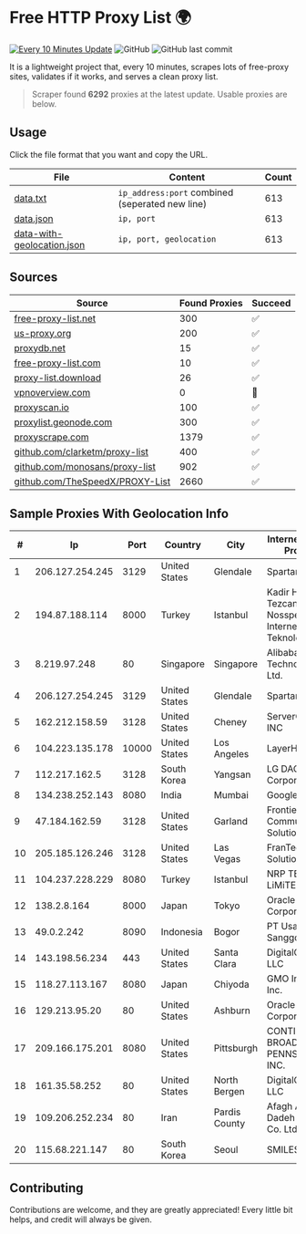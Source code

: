
# Free HTTP Proxy List 🌍

[![Every 10 Minutes Update](https://github.com/mertguvencli/http-proxy-list/actions/workflows/main.yml/badge.svg?branch=main)](https://github.com/mertguvencli/http-proxy-list/actions/workflows/main.yml)
![GitHub](https://img.shields.io/github/license/mertguvencli/http-proxy-list)
![GitHub last commit](https://img.shields.io/github/last-commit/mertguvencli/http-proxy-list)

It is a lightweight project that, every 10 minutes, scrapes lots of free-proxy sites, validates if it works, and serves a clean proxy list.


> Scraper found **6292** proxies at the latest update. Usable proxies are below.

## Usage

Click the file format that you want and copy the URL.


|File|Content|Count|
|----|-------|-----|
|[data.txt](https://raw.githubusercontent.com/mertguvencli/http-proxy-list/main/proxy-list/data.txt)|`ip_address:port` combined (seperated new line)|613|
|[data.json](https://raw.githubusercontent.com/mertguvencli/http-proxy-list/main/proxy-list/data.json)|`ip, port`|613|
|[data-with-geolocation.json](https://raw.githubusercontent.com/mertguvencli/http-proxy-list/main/proxy-list/data-with-geolocation.json)|`ip, port, geolocation`|613|

## Sources

|Source|Found Proxies|Succeed|
|------|-------------|-------|
|[free-proxy-list.net](https://free-proxy-list.net)|300|✅|
|[us-proxy.org](https://www.us-proxy.org)|200|✅|
|[proxydb.net](http://proxydb.net)|15|✅|
|[free-proxy-list.com](https://free-proxy-list.com/?page=&port=&type%5B%5D=http&type%5B%5D=https&up_time=0&search=Search)|10|✅|
|[proxy-list.download](https://www.proxy-list.download/HTTP)|26|✅|
|[vpnoverview.com](https://vpnoverview.com/privacy/anonymous-browsing/free-proxy-servers)|0|🚫|
|[proxyscan.io](https://www.proxyscan.io)|100|✅|
|[proxylist.geonode.com](https://proxylist.geonode.com/api/proxy-list?limit=300&page=1&sort_by=lastChecked&sort_type=desc&protocols=http,https)|300|✅|
|[proxyscrape.com](https://api.proxyscrape.com/v2/?request=displayproxies&protocol=http&timeout=10000&country=all&ssl=all&anonymity=all)|1379|✅|
|[github.com/clarketm/proxy-list](https://raw.githubusercontent.com/clarketm/proxy-list/master/proxy-list-raw.txt)|400|✅|
|[github.com/monosans/proxy-list](https://raw.githubusercontent.com/monosans/proxy-list/main/proxies/http.txt)|902|✅|
|[github.com/TheSpeedX/PROXY-List](https://raw.githubusercontent.com/TheSpeedX/PROXY-List/master/http.txt)|2660|✅|


## Sample Proxies With Geolocation Info

|#|Ip|Port|Country|City|Internet Service Provider|
|-|--|----|-------|----|-------------------------|
|1|206.127.254.245|3129|United States|Glendale|Spartan Host Ltd|
|2|194.87.188.114|8000|Turkey|Istanbul|Kadir Huseyin Tezcan Nosspeed Internet Teknolojileri|
|3|8.219.97.248|80|Singapore|Singapore|Alibaba (US) Technology Co., Ltd.|
|4|206.127.254.245|3129|United States|Glendale|Spartan Host Ltd|
|5|162.212.158.59|3128|United States|Cheney|ServerCheap INC|
|6|104.223.135.178|10000|United States|Los Angeles|LayerHost|
|7|112.217.162.5|3128|South Korea|Yangsan|LG DACOM Corporation|
|8|134.238.252.143|8080|India|Mumbai|Google LLC|
|9|47.184.162.59|3128|United States|Garland|Frontier Communications Solutions|
|10|205.185.126.246|3128|United States|Las Vegas|FranTech Solutions|
|11|104.237.228.229|8080|Turkey|Istanbul|NRP TEKNOLOJi LiMiTED SiRKETi|
|12|138.2.8.164|8000|Japan|Tokyo|Oracle Corporation|
|13|49.0.2.242|8090|Indonesia|Bogor|PT Usaha Adi Sanggoro|
|14|143.198.56.234|443|United States|Santa Clara|DigitalOcean, LLC|
|15|118.27.113.167|8080|Japan|Chiyoda|GMO Internet, Inc.|
|16|129.213.95.20|80|United States|Ashburn|Oracle Corporation|
|17|209.166.175.201|8080|United States|Pittsburgh|CONTINENTAL BROADBAND PENNSYLVANIA, INC.|
|18|161.35.58.252|80|United States|North Bergen|DigitalOcean, LLC|
|19|109.206.252.234|80|Iran|Pardis County|Afagh Andish Dadeh Pardis Co. Ltd|
|20|115.68.221.147|80|South Korea|Seoul|SMILESERV|



## Contributing

Contributions are welcome, and they are greatly appreciated! Every
little bit helps, and credit will always be given.

